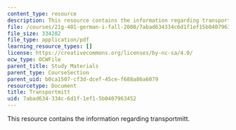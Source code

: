 ```yaml
---
content_type: resource
description: This resource contains the information regarding transportmitt.
file: /courses/21g-401-german-i-fall-2008/7abad634334c6d1f1ef15b0407963452_MIT21G_401F08_trans.pdf
file_size: 334282
file_type: application/pdf
learning_resource_types: []
license: https://creativecommons.org/licenses/by-nc-sa/4.0/
ocw_type: OCWFile
parent_title: Study Materials
parent_type: CourseSection
parent_uid: b0ca1507-cf3d-dcef-45ce-f688a86a6079
resourcetype: Document
title: Transportmitt
uid: 7abad634-334c-6d1f-1ef1-5b0407963452
---
```

This resource contains the information regarding transportmitt.